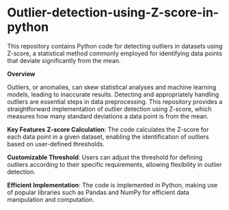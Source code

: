 # Outlier-detection-using-Z-score-in-python
This repository contains Python code for detecting outliers in datasets using Z-score, a statistical method commonly employed for identifying data points that deviate significantly from the mean.


**Overview**

Outliers, or anomalies, can skew statistical analyses and machine learning models, leading to inaccurate results. Detecting and appropriately handling outliers are essential steps in data preprocessing. This repository provides a straightforward implementation of outlier detection using Z-score, which measures how many standard deviations a data point is from the mean.

**Key Features**
**Z-score Calculation**: The code calculates the Z-score for each data point in a given dataset, enabling the identification of outliers based on user-defined thresholds.

**Customizable Threshold**: Users can adjust the threshold for defining outliers according to their specific requirements, allowing flexibility in outlier detection.

**Efficient Implementation**: The code is implemented in Python, making use of popular libraries such as Pandas and NumPy for efficient data manipulation and computation.
